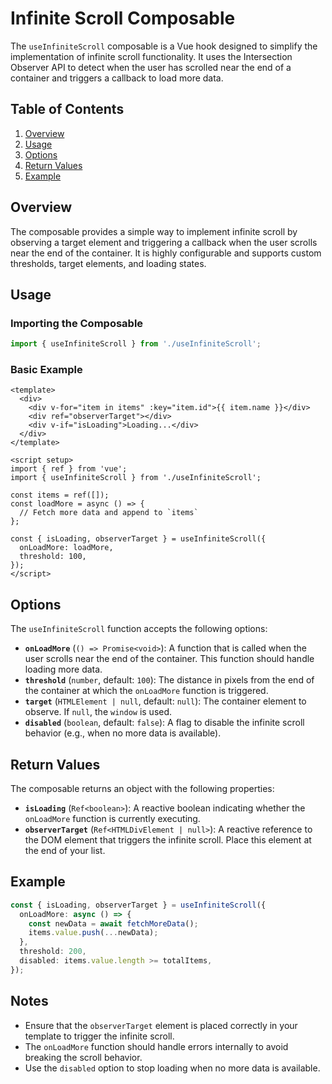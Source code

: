 # Infinite Scroll Composable

The `useInfiniteScroll` composable is a Vue hook designed to simplify the implementation of infinite scroll functionality. It uses the Intersection Observer API to detect when the user has scrolled near the end of a container and triggers a callback to load more data.

## Table of Contents

1. [Overview](#overview)
2. [Usage](#usage)
3. [Options](#options)
4. [Return Values](#return-values)
5. [Example](#example)

## Overview

The composable provides a simple way to implement infinite scroll by observing a target element and triggering a callback when the user scrolls near the end of the container. It is highly configurable and supports custom thresholds, target elements, and loading states.

## Usage

### Importing the Composable

```typescript
import { useInfiniteScroll } from './useInfiniteScroll';
```

### Basic Example

```vue
<template>
  <div>
    <div v-for="item in items" :key="item.id">{{ item.name }}</div>
    <div ref="observerTarget"></div>
    <div v-if="isLoading">Loading...</div>
  </div>
</template>

<script setup>
import { ref } from 'vue';
import { useInfiniteScroll } from './useInfiniteScroll';

const items = ref([]);
const loadMore = async () => {
  // Fetch more data and append to `items`
};

const { isLoading, observerTarget } = useInfiniteScroll({
  onLoadMore: loadMore,
  threshold: 100,
});
</script>
```

## Options

The `useInfiniteScroll` function accepts the following options:

- **`onLoadMore`** (`() => Promise<void>`): A function that is called when the user scrolls near the end of the container. This function should handle loading more data.
- **`threshold`** (`number`, default: `100`): The distance in pixels from the end of the container at which the `onLoadMore` function is triggered.
- **`target`** (`HTMLElement | null`, default: `null`): The container element to observe. If `null`, the `window` is used.
- **`disabled`** (`boolean`, default: `false`): A flag to disable the infinite scroll behavior (e.g., when no more data is available).

## Return Values

The composable returns an object with the following properties:

- **`isLoading`** (`Ref<boolean>`): A reactive boolean indicating whether the `onLoadMore` function is currently executing.
- **`observerTarget`** (`Ref<HTMLDivElement | null>`): A reactive reference to the DOM element that triggers the infinite scroll. Place this element at the end of your list.

## Example

```typescript
const { isLoading, observerTarget } = useInfiniteScroll({
  onLoadMore: async () => {
    const newData = await fetchMoreData();
    items.value.push(...newData);
  },
  threshold: 200,
  disabled: items.value.length >= totalItems,
});
```

## Notes

- Ensure that the `observerTarget` element is placed correctly in your template to trigger the infinite scroll.
- The `onLoadMore` function should handle errors internally to avoid breaking the scroll behavior.
- Use the `disabled` option to stop loading when no more data is available.